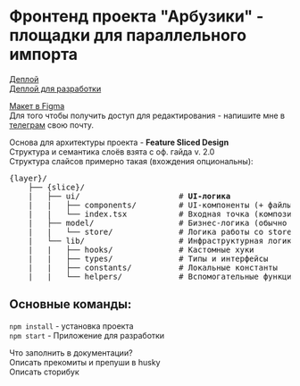 # Фронтенд проекта "Арбузики" - площадки для параллельного импорта

[Деплой](https://watermelons-rmr.netlify.app)  
[Деплой для разработки](https://develop--watermelons-rmr.netlify.app)

[Макет в Figma](https://www.figma.com/file/4VxqFExw7rSdNK6HXFLe64/Watermelons?node-id=443%3A134)  
Для того чтобы получить доступ для редактирования - напишите мне в [телеграм](t.me/klimetzc) свою почту.

Основа для архитектуры проекта - **Feature Sliced Design**  
Структура и семантика слоёв взята с оф. гайда v. 2.0  
Структура слайсов примерно такая (вхождения опциональны):

<pre>
{layer}/
    ├── {slice}/
    |   ├── ui/                     # <b>UI-логика</b>
    |   |   ├── components/         # UI-компоненты (+ файлы *.stories.tsx)
    |   |   └── index.tsx           # Входная точка (композиция)
    |   ├── model/                  # Бизнес-логика (обычно работа со стейт-менеджером)
    |   |   └── store/              # Логика работы со store  
    |   └── lib/                    # Инфраструктурная логика (utils/helpers/types)
    |   |   ├── hooks/              # Кастомные хуки
    |   |   ├── types/              # Типы и интерфейсы 
    |   |   ├── constants/          # Локальные константы
    |   |   └── helpers/            # Вспомогательные функции       
</pre>

## Основные команды:

`npm install` - установка проекта  
`npm start` - Приложение для разработки

Что заполнить в документации?  
Описать прекомиты и препуши в husky  
Описать сторибук
